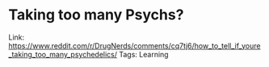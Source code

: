 # Taking too many Psychs?

Link: https://www.reddit.com/r/DrugNerds/comments/cq7tj6/how_to_tell_if_youre_taking_too_many_psychedelics/ 
Tags: Learning